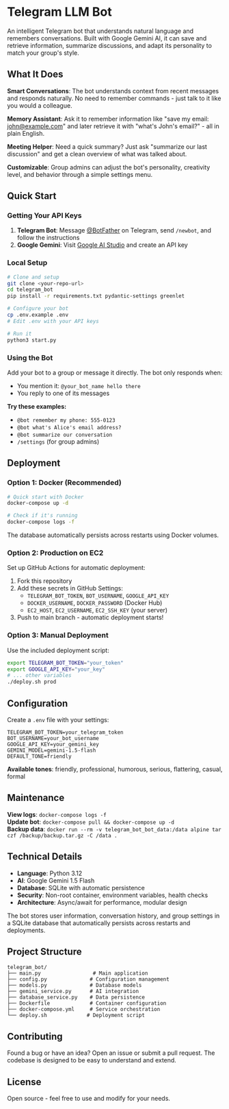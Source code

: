 # Telegram LLM Bot

An intelligent Telegram bot that understands natural language and remembers conversations. Built with Google Gemini AI, it can save and retrieve information, summarize discussions, and adapt its personality to match your group's style.

## What It Does

**Smart Conversations**: The bot understands context from recent messages and responds naturally. No need to remember commands - just talk to it like you would a colleague.

**Memory Assistant**: Ask it to remember information like "save my email: john@example.com" and later retrieve it with "what's John's email?" - all in plain English.

**Meeting Helper**: Need a quick summary? Just ask "summarize our last discussion" and get a clean overview of what was talked about.

**Customizable**: Group admins can adjust the bot's personality, creativity level, and behavior through a simple settings menu.

## Quick Start

### Getting Your API Keys

1. **Telegram Bot**: Message [@BotFather](https://t.me/BotFather) on Telegram, send `/newbot`, and follow the instructions
2. **Google Gemini**: Visit [Google AI Studio](https://makersuite.google.com/app/apikey) and create an API key

### Local Setup

```bash
# Clone and setup
git clone <your-repo-url>
cd telegram_bot
pip install -r requirements.txt pydantic-settings greenlet

# Configure your bot
cp .env.example .env
# Edit .env with your API keys

# Run it
python3 start.py
```

### Using the Bot

Add your bot to a group or message it directly. The bot only responds when:
- You mention it: `@your_bot_name hello there`
- You reply to one of its messages

**Try these examples:**
- `@bot remember my phone: 555-0123`
- `@bot what's Alice's email address?`
- `@bot summarize our conversation`
- `/settings` (for group admins)

## Deployment

### Option 1: Docker (Recommended)

```bash
# Quick start with Docker
docker-compose up -d

# Check if it's running
docker-compose logs -f
```

The database automatically persists across restarts using Docker volumes.

### Option 2: Production on EC2

Set up GitHub Actions for automatic deployment:

1. Fork this repository
2. Add these secrets in GitHub Settings:
   - `TELEGRAM_BOT_TOKEN`, `BOT_USERNAME`, `GOOGLE_API_KEY`
   - `DOCKER_USERNAME`, `DOCKER_PASSWORD` (Docker Hub)
   - `EC2_HOST`, `EC2_USERNAME`, `EC2_SSH_KEY` (your server)
3. Push to main branch - automatic deployment starts!

### Option 3: Manual Deployment

Use the included deployment script:
```bash
export TELEGRAM_BOT_TOKEN="your_token"
export GOOGLE_API_KEY="your_key"
# ... other variables
./deploy.sh prod
```

## Configuration

Create a `.env` file with your settings:

```env
TELEGRAM_BOT_TOKEN=your_telegram_token
BOT_USERNAME=your_bot_username
GOOGLE_API_KEY=your_gemini_key
GEMINI_MODEL=gemini-1.5-flash
DEFAULT_TONE=friendly
```

**Available tones**: friendly, professional, humorous, serious, flattering, casual, formal

## Maintenance

**View logs**: `docker-compose logs -f`  
**Update bot**: `docker-compose pull && docker-compose up -d`  
**Backup data**: `docker run --rm -v telegram_bot_bot_data:/data alpine tar czf /backup/backup.tar.gz -C /data .`

## Technical Details

- **Language**: Python 3.12
- **AI**: Google Gemini 1.5 Flash
- **Database**: SQLite with automatic persistence
- **Security**: Non-root container, environment variables, health checks
- **Architecture**: Async/await for performance, modular design

The bot stores user information, conversation history, and group settings in a SQLite database that automatically persists across restarts and deployments.

## Project Structure

```
telegram_bot/
├── main.py                 # Main application
├── config.py              # Configuration management  
├── models.py              # Database models
├── gemini_service.py      # AI integration
├── database_service.py    # Data persistence
├── Dockerfile             # Container configuration
├── docker-compose.yml     # Service orchestration
└── deploy.sh             # Deployment script
```

## Contributing

Found a bug or have an idea? Open an issue or submit a pull request. The codebase is designed to be easy to understand and extend.

## License

Open source - feel free to use and modify for your needs.
